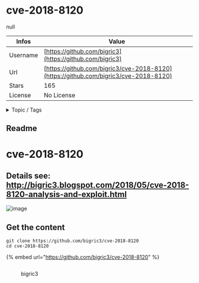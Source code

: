 # cve-2018-8120

null

| Infos    | Value                                                              |
| -------- | -------------------------------------------------------------------|
| Username | [https://github.com/bigric3](https://github.com/bigric3) |
| Url      | [https://github.com/bigric3/cve-2018-8120](https://github.com/bigric3/cve-2018-8120)                                               |
| Stars    | 165                                                          |
| License  | No License                                                        |

<details>

<summary>Topic / Tags</summary>



</details>

## Readme

# cve-2018-8120
## Details see: http://bigric3.blogspot.com/2018/05/cve-2018-8120-analysis-and-exploit.html
![image](https://github.com/bigric3/cve-2018-8120/blob/master/exploit.gif)



## Get the content

```
git clone https://github.com/bigric3/cve-2018-8120
cd cve-2018-8120
```

{% embed url="https://github.com/bigric3/cve-2018-8120" %}

<figure><img src="https://avatars.githubusercontent.com/u/22165361?v=4" alt=""><figcaption><p>bigric3</p></figcaption></figure>
